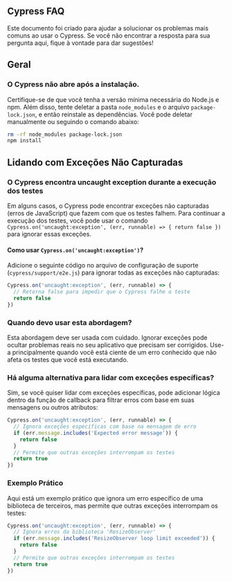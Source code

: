 ## Cypress FAQ

Este documento foi criado para ajudar a solucionar os problemas mais comuns ao usar o Cypress. Se você não encontrar a resposta para sua pergunta aqui, fique à vontade para dar sugestões!

## Geral
### O Cypress não abre após a instalação.

Certifique-se de que você tenha a versão mínima necessária do Node.js e npm. Além disso, tente deletar a pasta `node_modules` e o arquivo `package-lock.json`, e então reinstale as dependências. Você pode deletar manualmente ou seguindo o comando abaixo:

```bash
rm -rf node_modules package-lock.json
npm install
```

## Lidando com Exceções Não Capturadas

### O Cypress encontra uncaught exception durante a execução dos testes

Em alguns casos, o Cypress pode encontrar exceções não capturadas (erros de JavaScript) que fazem com que os testes falhem. Para continuar a execução dos testes, você pode usar o comando `Cypress.on('uncaught:exception', (err, runnable) => { return false })` para ignorar essas exceções.

#### Como usar `Cypress.on('uncaught:exception')`?

Adicione o seguinte código no arquivo de configuração de suporte (`cypress/support/e2e.js`) para ignorar todas as exceções não capturadas:

```javascript
Cypress.on('uncaught:exception', (err, runnable) => {
  // Retorna false para impedir que o Cypress falhe o teste
  return false
})
```
### Quando devo usar esta abordagem?

Esta abordagem deve ser usada com cuidado. Ignorar exceções pode ocultar problemas reais no seu aplicativo que precisam ser corrigidos. Use-a principalmente quando você está ciente de um erro conhecido que não afeta os testes que você está executando.

### Há alguma alternativa para lidar com exceções específicas?

Sim, se você quiser lidar com exceções específicas, pode adicionar lógica dentro da função de callback para filtrar erros com base em suas mensagens ou outros atributos:

```javascript
Cypress.on('uncaught:exception', (err, runnable) => {
  // Ignora exceções específicas com base na mensagem de erro
  if (err.message.includes('Expected error message')) {
    return false
  }
  // Permite que outras exceções interrompam os testes
  return true
})
```
### Exemplo Prático

Aqui está um exemplo prático que ignora um erro específico de uma biblioteca de terceiros, mas permite que outras exceções interrompam os testes:

```javascript
Cypress.on('uncaught:exception', (err, runnable) => {
  // Ignora erros da biblioteca 'ResizeObserver'
  if (err.message.includes('ResizeObserver loop limit exceeded')) {
    return false
  }
  // Permite que outras exceções interrompam os testes
  return true
})
```
